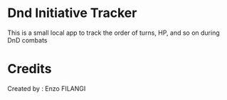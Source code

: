 # Dnd Initiative Tracker

This is a small local app to track the order of turns, HP, and so on during DnD combats

# Credits

Created by : Enzo FILANGI
